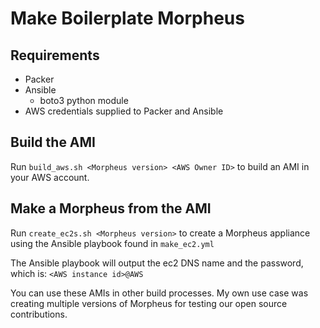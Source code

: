 # Make Boilerplate Morpheus

## Requirements
- Packer
- Ansible
  - boto3 python module
- AWS credentials supplied to Packer and Ansible

## Build the AMI
Run `build_aws.sh <Morpheus version> <AWS Owner ID>` to build an AMI in your AWS account.

## Make a Morpheus from the AMI
Run `create_ec2s.sh <Morpheus version>` to create a Morpheus appliance using the Ansible playbook found in `make_ec2.yml`

The Ansible playbook will output the ec2 DNS name and the password, which is: `<AWS instance id>@AWS`

You can use these AMIs in other build processes.  My own use case was creating multiple versions of Morpheus for testing our open source contributions.
